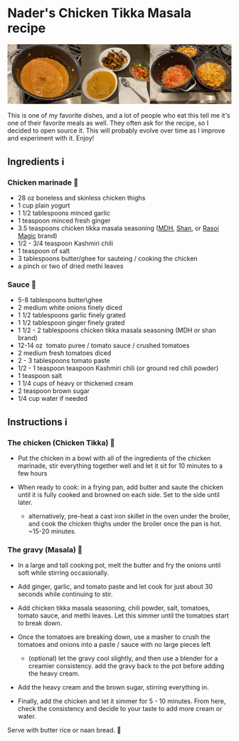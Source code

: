 # Nader's Chicken Tikka Masala recipe

![Pictures of Nader's Chicken Tikka Masala](pictures.jpg)

This is one of my favorite dishes, and a lot of people who eat this tell me it's one of their favorite meals as well. They often ask for the recipe, so I decided to open source it. This will probably evolve over time as I improve and experiment with it. Enjoy!

## Ingredients ℹ️

### Chicken marinade 🐔

- 28 oz boneless and skinless chicken thighs
- 1 cup plain yogurt
- 1 1/2 tablespoons minced garlic
- 1 teaspoon minced fresh ginger
- 3.5 teaspoons chicken tikka masala seasoning ([MDH](https://mdhspices.com/product/mdh-chicken-masala/), [Shan](https://www.shanfoods.com/product/recipe-mixes/curry/chicken-masala/), or [Rasoi Magic](https://www.rasoimagic.com/products) brand) 
- 1/2 - 3/4 teaspoon Kashmiri chili
- 1 teaspoon of salt
- 3 tablespoons butter/ghee for sauteing / cooking the chicken
- a pinch or two of dried methi leaves

### Sauce 🍲

- 5-8 tablespoons butter\ghee
- 2 medium white onions finely diced
- 1 1/2 tablespoons garlic finely grated
- 1 1/2 tablespoon ginger finely grated
- 1 1/2 - 2 tablespoons chicken tikka masala seasoning (MDH or shan brand)
- 12-14 oz  tomato puree / tomato sauce / crushed tomatoes
- 2 medium fresh tomatoes diced
- 2 - 3 tablespoons tomato paste
- 1/2 - 1 teaspoon teaspoon Kashmiri chili (or ground red chili powder)
- 1 teaspoon salt
- 1 1/4 cups of heavy or thickened cream
- 2 teaspoon brown sugar
- 1/4 cup water if needed

## Instructions ℹ️

### The chicken (Chicken Tikka) 🐔

- Put the chicken in a bowl with all of the ingredients of the chicken marinade, stir everything together well and let it sit for 10 minutes to a few hours

- When ready to cook: in a frying pan, add butter and saute the chicken until it is fully cooked and browned on each side. Set to the side until later.
    - alternatively, pre-heat a cast iron skillet in the oven under the broiler, and cook the chicken thighs under the broiler once the pan is hot. ~15-20 minutes.

### The gravy (Masala) 🥣

- In a large and tall cooking pot, melt the butter and fry the onions until soft while stirring occasionally.

- Add ginger, garlic, and tomato paste and let cook for just about 30 seconds while continuing to stir. 

- Add chicken tikka masala seasoning, chili powder, salt, tomatoes, tomato sauce, and methi leaves. Let this simmer until the tomatoes start to break down.

- Once the tomatoes are breaking down, use a masher to crush the tomatoes and onions into a paste / sauce with no large pieces left
    - (optional) let the gravy cool slightly, and then use a blender for a creamier consistency. add the gravy back to the pot before adding the heavy cream.

- Add the heavy cream and the brown sugar, stirring everything in.

- Finally, add the chicken and let it simmer for 5 - 10 minutes. From here, check the consistency and decide to your taste to add more cream or water.

Serve with butter rice or naan bread. 🚀
